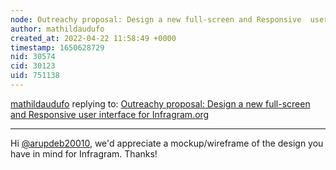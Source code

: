 ```yaml
---
node: Outreachy proposal: Design a new full-screen and Responsive  user interface for Infragram.org
author: mathildaudufo
created_at: 2022-04-22 11:58:49 +0000
timestamp: 1650628729
nid: 30574
cid: 30123
uid: 751138
---
```




[mathildaudufo](../profile/mathildaudufo) replying to: [Outreachy proposal: Design a new full-screen and Responsive  user interface for Infragram.org](../notes/arupdeb20010/04-22-2022/outreachy-proposal-design-a-new-full-screen-and-responsive-user-interface-for-infragram-org)

----
Hi [@arupdeb20010](/profile/arupdeb20010), we'd appreciate a mockup/wireframe of the design you have in mind for Infragram. Thanks!